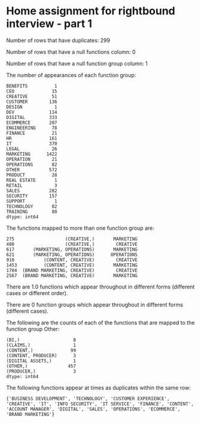 # Home assignment for rightbound interview - part 1

Number of rows that have duplicates: 299

Number of rows that have a null functions column: 0

Number of rows that have a null function group column: 1

The number of appearances of each function group:

```uppercase_group
BENEFITS          1
CEO              15
CREATIVE         51
CUSTOMER        136
DESIGN            1
DEV             114
DIGITAL         333
ECOMMERCE       207
ENGINEERING      78
FINANCE          21
HR              161
IT              370
LEGAL            26
MARKETING      1422
OPERATION        21
OPERATIONS       82
OTHER           572
PRODUCT          28
REAL ESTATE       1
RETAIL            3
SALES           282
SECURITY        157
SUPPORT           1
TECHNOLOGY       82
TRAINING         80
dtype: int64
```

The functions mapped to more than one function group are:

```              uppercase_functions uppercase_group
275                   (CREATIVE,)       MARKETING
480                   (CREATIVE,)        CREATIVE
617       (MARKETING, OPERATIONS)       MARKETING
621       (MARKETING, OPERATIONS)      OPERATIONS
910           (CONTENT, CREATIVE)        CREATIVE
1453          (CONTENT, CREATIVE)       MARKETING
1704  (BRAND MARKETING, CREATIVE)        CREATIVE
2567  (BRAND MARKETING, CREATIVE)       MARKETING
```

There are 1.0 functions which appear throughout in different forms (different cases or different order).

There are 0 function groups which appear throughout in different forms (different cases).

The following are the counts of each of the functions that are mapped to the function group Other:

```uppercase_functions
(BI,)                    8
(CLAIMS,)                1
(CONTENT,)              99
(CONTENT, PRODUCER)      3
(DIGITAL ASSETS,)        1
(OTHER,)               457
(PRODUCER,)              3
dtype: int64
```

The following functions appear at times as duplicates within the same row:

```
{'BUSINESS DEVELOPMENT', 'TECHNOLOGY', 'CUSTOMER EXPERIENCE', 'CREATIVE', 'IT', 'INFO SECURITY', 'IT SERVICE', 'FINANCE', 'CONTENT', 'ACCOUNT MANAGER', 'DIGITAL', 'SALES', 'OPERATIONS', 'ECOMMERCE', 'BRAND MARKETING'}
```